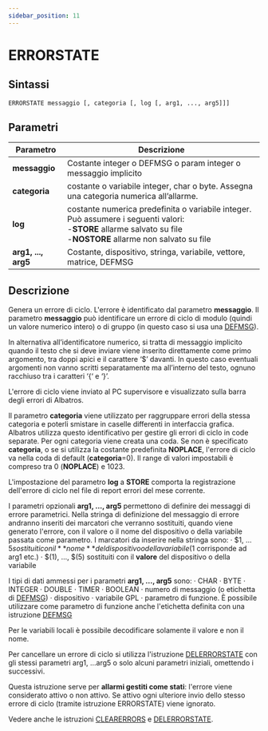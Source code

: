 ```yaml
---
sidebar_position: 11
---
```


# ERRORSTATE

## Sintassi

  ```
ERRORSTATE messaggio [, categoria [, log [, arg1, ..., arg5]]]
  ```

## Parametri
|Parametro            | Descrizione                                                                                                                   |                
|---------------------|-------------------------------------------------------------------------------------------------------------------------------|
| **messaggio**       | 	Costante integer o DEFMSG o param integer o messaggio implicito                                                             |
| **categoria**       | 	costante o variabile integer, char o byte. Assegna una categoria numerica all’allarme.                                      |
| **log**             | 	costante numerica predefinita o variabile integer. <br/> Può assumere i seguenti valori: <br/>-**STORE** allarme salvato su file <br/>-**NOSTORE** allarme non salvato su file                                                                                                                           |
| **arg1, ..., arg5** | 	Costante, dispositivo, stringa, variabile, vettore, matrice, DEFMSG                                                         |

## Descrizione
Genera un errore di ciclo. L'errore è identificato dal parametro **messaggio**. Il parametro **messaggio** può identificare un errore di ciclo di modulo (quindi un valore numerico intero) o di gruppo (in questo caso si usa una [DEFMSG](DEFMSG.md)).

In alternativa all’identificatore numerico, si tratta di messaggio implicito quando il testo che si deve inviare viene inserito direttamente come primo argomento, tra doppi apici e il carattere ‘$’ davanti. In questo caso eventuali argomenti non vanno scritti separatamente ma all’interno del testo, ognuno racchiuso tra i caratteri ‘\{‘ e ‘\}’.

L'errore di ciclo viene inviato al PC supervisore e visualizzato sulla barra degli errori di Albatros. 

Il parametro **categoria** viene utilizzato per raggruppare errori della stessa categoria e poterli smistare in caselle differenti in interfaccia grafica. Albatros utilizza questo identificativo per gestire gli errori di ciclo in code separate. Per ogni categoria viene creata una coda. Se non è specificato **categoria**, o se si utilizza la costante predefinita **NOPLACE**, l'errore di ciclo va nella coda di default (**categoria**=0). Il range di valori impostabili è compreso tra 0 (**NOPLACE**) e 1023.  

L'impostazione del parametro **log** a **STORE** comporta la registrazione dell'errore di ciclo nel file di report errori del mese corrente. 

I parametri opzionali **arg1, ..., arg5** permettono di definire dei messaggi di errore parametrici. Nella stringa di definizione del messaggio di errore andranno inseriti dei marcatori che verranno sostituiti, quando viene generato l'errore, con il valore o il nome del dispositivo o della variabile passata come parametro. I marcatori da inserire nella stringa sono:
·	$1, ... $5	sostituiti con il **nome** del dispositivo o della variabile ($1 corrisponde ad arg1 etc.) 
·	$(1), ..., $(5)	sostituiti con il **valore** del dispositivo o della variabile

I tipi di dati ammessi per i parametri **arg1, ..., arg5** sono:
·	CHAR
·	BYTE
·	INTEGER
·	DOUBLE
·	TIMER
·	BOOLEAN
·	numero di messaggio (o etichetta di [DEFMSG](DEFMSG.md))
·	dispositivo
·	variabile GPL
·	parametro di funzione. È possibile utilizzare come parametro di funzione anche l'etichetta definita con una istruzione [DEFMSG](DEFMSG.md)

Per le variabili locali è possibile decodificare solamente il valore e non il nome.

Per cancellare un errore di ciclo si utilizza l'istruzione [DELERRORSTATE](DELERRORSTATE.md) con gli stessi parametri arg1, ...arg5 o solo alcuni parametri iniziali, omettendo i successivi.

Questa istruzione serve per **allarmi gestiti come stati**: l'errore viene considerato attivo o non attivo. Se attivo ogni ulteriore invio dello stesso errore di ciclo (tramite istruzione ERRORSTATE) viene ignorato.

Vedere anche le istruzioni [CLEARERRORS](CLEARERRORS.md) e [DELERRORSTATE](DELERRORSTATE.md).
